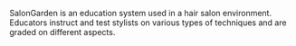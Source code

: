 SalonGarden is an education system used in a hair salon environment.  Educators instruct and test stylists on various types of techniques and are graded on different aspects.